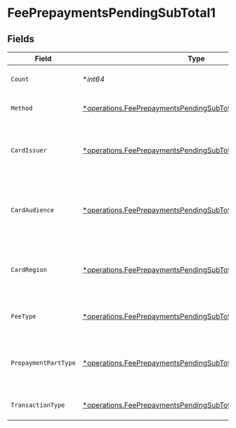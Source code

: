 # FeePrepaymentsPendingSubTotal1


## Fields

| Field                                                                                                                                       | Type                                                                                                                                        | Required                                                                                                                                    | Description                                                                                                                                 | Example                                                                                                                                     |
| ------------------------------------------------------------------------------------------------------------------------------------------- | ------------------------------------------------------------------------------------------------------------------------------------------- | ------------------------------------------------------------------------------------------------------------------------------------------- | ------------------------------------------------------------------------------------------------------------------------------------------- | ------------------------------------------------------------------------------------------------------------------------------------------- |
| `Count`                                                                                                                                     | **int64*                                                                                                                                    | :heavy_minus_sign:                                                                                                                          | Number of transactions of this type                                                                                                         | 50                                                                                                                                          |
| `Method`                                                                                                                                    | [*operations.FeePrepaymentsPendingSubTotalMethod1](../../models/operations/feeprepaymentspendingsubtotalmethod1.md)                         | :heavy_minus_sign:                                                                                                                          | Payment type of the transactions                                                                                                            | creditcard                                                                                                                                  |
| `CardIssuer`                                                                                                                                | [*operations.FeePrepaymentsPendingSubTotalCardIssuer1](../../models/operations/feeprepaymentspendingsubtotalcardissuer1.md)                 | :heavy_minus_sign:                                                                                                                          | In case of payments transactions with card, the card issuer will be available                                                               | amex                                                                                                                                        |
| `CardAudience`                                                                                                                              | [*operations.FeePrepaymentsPendingSubTotalCardAudience1](../../models/operations/feeprepaymentspendingsubtotalcardaudience1.md)             | :heavy_minus_sign:                                                                                                                          | In case of payments trnsactions with card, the card audience will be available.                                                             | other                                                                                                                                       |
| `CardRegion`                                                                                                                                | [*operations.FeePrepaymentsPendingSubTotalCardRegion1](../../models/operations/feeprepaymentspendingsubtotalcardregion1.md)                 | :heavy_minus_sign:                                                                                                                          | In case of payments transactions with card, the card region will be available.                                                              | domestic                                                                                                                                    |
| `FeeType`                                                                                                                                   | [*operations.FeePrepaymentsPendingSubTotalFeeType1](../../models/operations/feeprepaymentspendingsubtotalfeetype1.md)                       | :heavy_minus_sign:                                                                                                                          | Present when the transaction represents a fee.                                                                                              | payment-fee                                                                                                                                 |
| `PrepaymentPartType`                                                                                                                        | [*operations.FeePrepaymentsPendingSubTotalPrepaymentPartType1](../../models/operations/feeprepaymentspendingsubtotalprepaymentparttype1.md) | :heavy_minus_sign:                                                                                                                          | Prepayment part: fee itself, reimbursement, discount, VAT or rounding compensation.                                                         | fee                                                                                                                                         |
| `TransactionType`                                                                                                                           | [*operations.FeePrepaymentsPendingSubTotalTransactionType1](../../models/operations/feeprepaymentspendingsubtotaltransactiontype1.md)       | :heavy_minus_sign:                                                                                                                          | Represents the transaction type                                                                                                             | payment                                                                                                                                     |